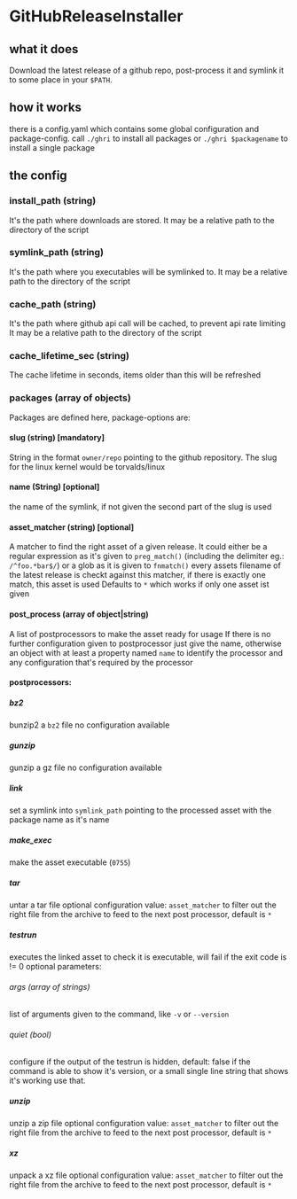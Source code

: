 # GitHubReleaseInstaller
## what it does
Download the latest release of a github repo, post-process it and symlink it to some place in your `$PATH`.

## how it works

there is a config.yaml which contains some global configuration and package-config.
call `./ghri` to install all packages or `./ghri $packagename` to install a single package

## the config
### install_path (string)
It's the path where downloads are stored.
It may be a relative path to the directory of the script

### symlink_path (string)
It's the path where you executables will be symlinked to.
It may be a relative path to the directory of the script

### cache_path (string)
It's the path where github api call will be cached, to prevent api rate limiting
It may be a relative path to the directory of the script

### cache_lifetime_sec (string)
The cache lifetime in seconds, items older than this will be refreshed

### packages (array of objects)
Packages are defined here, package-options are:

#### slug (string) [mandatory]
String in the format `owner/repo` pointing to the github repository. The slug for the linux kernel would be torvalds/linux

#### name (String) [optional]
the name of the symlink, if not given the second part of the slug is used

#### asset_matcher (string) [optional]
A matcher to find the right asset of a given release.
It could either be a regular expression as it's given to `preg_match()` (including the delimiter eg.: `/^foo.*bar$/`)
or a glob as it is given to `fnmatch()`
every assets filename of the latest release is checkt against this matcher, if there is exactly one match, this asset is used
Defaults to `*` which works if only one asset ist given

#### post_process (array of object|string)
A list of postprocessors to make the asset ready for usage
If there is no further configuration given to postprocessor just give the name,
otherwise an object with at least a property named `name` to identify the processor and any configuration that's required by the processor

#### postprocessors:
##### bz2
bunzip2 a `bz2` file
no configuration available

##### gunzip
gunzip a gz file
no configuration available

##### link
set a symlink into `symlink_path` pointing to the processed asset with the package name as it's name

##### make_exec
make the asset executable (`0755`)

##### tar
untar a tar file
optional configuration value: `asset_matcher` to filter out the right file from the archive to feed to the next post processor, default is `*`

##### testrun
executes the linked asset to check it is executable, will fail if the exit code is != 0
optional parameters:

###### args (array of strings)
list of arguments given to the command, like `-v` or `--version`

###### quiet (bool)
configure if the output of the testrun is hidden, default: false
if the command is able to show it's version, or a small single line string that shows it's working use that.

##### unzip
unzip a zip file
optional configuration value: `asset_matcher` to filter out the right file from the archive to feed to the next post processor, default is `*`

##### xz
unpack a xz file
optional configuration value: `asset_matcher` to filter out the right file from the archive to feed to the next post processor, default is `*`




